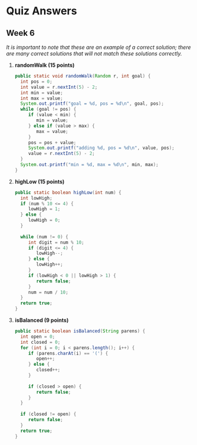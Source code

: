 # Quiz Answers
## Week 6
_It is important to note that these are an example of a correct solution; there are many correct solutions that will not match these solutions correctly._

1. __randomWalk (15 points)__

	```java
	public static void randomWalk(Random r, int goal) {
	  int pos = 0;
	  int value = r.nextInt(5) - 2;
	  int min = value;
	  int max = value;
	  System.out.printf("goal = %d, pos = %d\n", goal, pos);
	  while (goal != pos) {
	     if (value < min) {
	        min = value;
	     } else if (value > max) {
	        max = value;
	     }
	     pos = pos + value; 
	     System.out.printf("adding %d, pos = %d\n", value, pos);
	     value = r.nextInt(5) - 2;
	  }
	  System.out.printf("min = %d, max = %d\n", min, max);
	}
	```

2. __highLow (15 points)__

	```java
	public static boolean highLow(int num) { 
	  int lowHigh;
	  if (num % 10 <= 4) {
	     lowHigh = 1;
	  } else {
	     lowHigh = 0;
	  }      
	  
	  while (num != 0) {
	     int digit = num % 10;
	     if (digit <= 4) {
	        lowHigh--;
	     } else {
	        lowHigh++;
	     }
	     if (lowHigh < 0 || lowHigh > 1) {
	        return false;
	     }
	     num = num / 10;
	  }
	  return true;
	}
	```

3. __isBalanced (9 points)__

	```java
	public static boolean isBalanced(String parens) {
	  int open = 0;
	  int closed = 0;
	  for (int i = 0; i < parens.length(); i++) {
	     if (parens.charAt(i) == '(') {
	        open++;
	     } else {
	        closed++;
	     }
	     
	     if (closed > open) {
	        return false;
	     }
	  }
	  
	  if (closed != open) {
	     return false;
	  }
	  return true;
	}
	```
